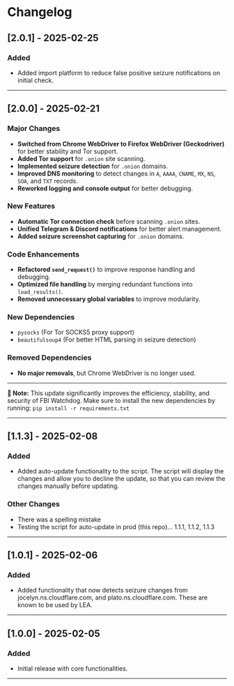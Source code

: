 # Changelog

## [2.0.1] - 2025-02-25
### Added
- Added import platform to reduce false positive seizure notifications on initial check.

---

## [2.0.0] - 2025-02-21

### Major Changes
- **Switched from Chrome WebDriver to Firefox WebDriver (Geckodriver)** for better stability and Tor support.
- **Added Tor support** for `.onion` site scanning.
- **Implemented seizure detection** for `.onion` domains.
- **Improved DNS monitoring** to detect changes in `A`, `AAAA`, `CNAME`, `MX`, `NS`, `SOA`, and `TXT` records.
- **Reworked logging and console output** for better debugging.

### New Features
- **Automatic Tor connection check** before scanning `.onion` sites.
- **Unified Telegram & Discord notifications** for better alert management.
- **Added seizure screenshot capturing** for `.onion` domains.

### Code Enhancements
- **Refactored `send_request()`** to improve response handling and debugging.
- **Optimized file handling** by merging redundant functions into `load_results()`.
- **Removed unnecessary global variables** to improve modularity.

### New Dependencies
- `pysocks` (For Tor SOCKS5 proxy support)
- `beautifulsoup4` (For better HTML parsing in seizure detection)

### Removed Dependencies
- **No major removals**, but Chrome WebDriver is no longer used.

---

**🔹 Note:** This update significantly improves the efficiency, stability, and security of FBI Watchdog. Make sure to install the new dependencies by running: `pip install -r requirements.txt`

---

## [1.1.3] - 2025-02-08
### Added
- Added auto-update functionality to the script. The script will display the changes and allow you to decline the update, so that you can review the changes manually before updating.

### Other Changes
- There was a spelling mistake
- Testing the script for auto-update in prod (this repo)... 1.1.1, 1.1.2, 1.1.3

---

## [1.0.1] - 2025-02-06
### Added
- Added functionality that now detects seizure changes from jocelyn.ns.cloudflare.com, and plato.ns.cloudflare.com. These are known to be used by LEA.

---

## [1.0.0] - 2025-02-05
### Added
- Initial release with core functionalities.

---
